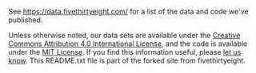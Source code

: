 See https://data.fivethirtyeight.com/ for a list of the data and code we've published.

Unless otherwise noted, our data sets are available under the [Creative Commons Attribution 4.0 International License](https://creativecommons.org/licenses/by/4.0/), and the code is available under the [MIT License](https://opensource.org/licenses/MIT). If you find this information useful, please [let us know](mailto:data@fivethirtyeight.com).
This README.txt file is part of the forked site from fivethirtyeight.
